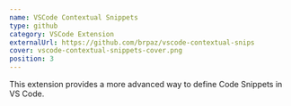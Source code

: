 ```yaml
---
name: VSCode Contextual Snippets
type: github
category: VSCode Extension
externalUrl: https://github.com/brpaz/vscode-contextual-snips
cover: vscode-contextual-snippets-cover.png
position: 3
---
```


This extension provides a more advanced way to define Code Snippets in VS Code.
